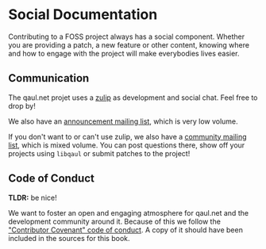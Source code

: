 # Social Documentation

Contributing to a FOSS project always has a social component.
Whether you are providing a patch, a new feature or other content,
knowing where and how to engage with the project will make everybodies
lives easier.


## Communication

The qaul.net projet uses a [zulip] as development and social chat. Feel free to drop by!

We also have an [announcement mailing list], which is very low volume.

If you don't want to or can't use zulip, we also have a [community mailing list], which is mixed volume.
You can post questions there, show off your projects using `libqaul` or submit patches to the project!

[zulip]: https://qaul.zulipchat.com
[announcement mailing list]: ~qaul/announcements@lists.sr.ht
[community mailing list]: ~qaul/community@lists.sr.ht


## Code of Conduct

**TLDR:** be nice!

We want to foster an open and engaging atmosphere for qaul.net and the development community around it.
Because of this we follow the ["Contributor Covenant" code of conduct].
A copy of it should have been included in the sources for this book.

["Contributor Covenant" code of conduct]: code-of-conduct.md
